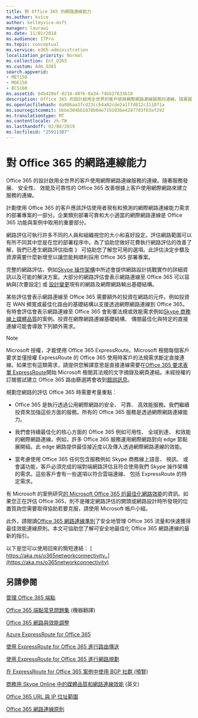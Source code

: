 ```yaml
---
title: 對 Office 365 的網路連線能力
ms.author: kvice
author: kelleyvice-msft
manager: laurawi
ms.date: 11/01/2018
ms.audience: ITPro
ms.topic: conceptual
ms.service: o365-administration
localization_priority: Normal
ms.collection: Ent_O365
ms.custom: Adm_O365
search.appverid:
- MET150
- MOE150
- BCS160
ms.assetid: 64b420ef-0218-48f6-8a34-74bb27633b10
description: Office 365 的設計啟用全世界的客戶使用網際網路連線服務的連線。隨著服務發展、 安全性、 效能及可靠性的 Office 365 改善根據上客戶使用網際網路來建立服務的連線。
ms.openlocfilehash: da086aa3fcd23ccb4a82cde2a1f7d812c111071a
ms.sourcegitcommit: bbbe304bb1878b04e719103be4287703fb3ef292
ms.translationtype: MT
ms.contentlocale: zh-TW
ms.lasthandoff: 02/08/2019
ms.locfileid: "25911387"
---
```

# <a name="network-connectivity-to-office-365"></a>對 Office 365 的網路連線能力

Office 365 的設計啟用全世界的客戶使用網際網路連線服務的連線。隨著服務發展、 安全性、 效能及可靠性的 Office 365 改善根據上客戶使用網際網路來建立服務的連線。
  
計劃使用 Office 365 的客戶應該評估使用者現有和預測的網際網路連線能力需求的部署專案的一部分。企業類別部署可靠和大小適當的網際網路連線是 Office 365 功能與案例中取用的重要部分。
  
網路評估可執行許多不同的人員和組織視您的大小和喜好設定。評估網路範圍可以有所不同其中您是在您的部署程序中。為了協助您做好花費執行網路評估的改善了解，我們已產生網路評估指南 》 可協助您了解您可用的選項。此評估決定步驟及資源需要什麼新增至以讓您能夠順利採用 Office 365 部署專案。
  
完整的網路評估，例如[Skype 操作架構](https://www.skypeoperationsframework.com/)中所述會提供網路設計挑戰實作的詳細資訊以及可能的解決方案。大部分的網路評估會表示網路連線至 Office 365 可以容納與[次要設定] 或 [設計變更](https://aka.ms/manageo365endpoints)現有的網路及網際網路輸出基礎結構。

某些評估會表示網路連線至 Office 365 需要額外的投資在網路的元件。例如投資在 WAN 頻寬或最佳化路由的基礎結構以支援透過網際網路連線到 Office 365。有時會評估會表示網路連線至 Office 365 會影響法規或效能需求例如[Skype 商務線上媒體品質](https://support.office.com/article/Media-Quality-and-Network-Connectivity-Performance-in-Skype-for-Business-Online-5fe3e01b-34cf-44e0-b897-b0b2a83f0917)的案例。投資在網際網路連線基礎結構、 傳閱最佳化與特定的直接連線可能會導致下列額外需求。
  
> [!NOTE]
> Microsoft 授權，才能使用 Office 365 ExpressRoute。Microsoft 檢閱每個客戶要求並僅授權 ExpressRoute 的 Office 365 使用時客戶的法規需求斷定直接連線。如果您有這類需求，請提供您解譯意思是直接連線需要在[Office 365 要求表單 ExpressRoute](https://aka.ms/O365ERReview)開始 Microsoft 檢閱其法規的文字摘錄及網頁連結。未經授權的訂閱嘗試建立 Office 365 路由篩選將會收到[錯誤訊息](https://support.microsoft.com/kb/3181709)。
  
規劃您網路的評估 Office 365 時需要考量重點：
  
- Office 365 是執行透過公用網際網路的安全、 可靠、 高效能服務。我們繼續投資來加強這些方面的服務。所有的 Office 365 服務是透過網際網路連線能力。

- 我們會持續最佳化的核心方面的 Office 365 例如可用性、 全域到達、 和效能的網際網路連線。例如，許多 Office 365 服務運用網際網路對向 edge 節點展開組。此 edge 網路提供最佳接近度以及傳入透過網際網路連線的效能。

- 當考慮使用 Office 365 任何包含服務例如 Skype 商務線上語音、 視訊、 或會議功能，客戶必須完成的端對端網路評估且符合使用我們 Skype 操作架構的需求。這些客戶會有一些選項以符合雲端連線、 包括 ExpressRoute 的特定需求。

有 Microsoft 的案例研究[的 Microsoft Office 365 的最佳化網路效能](https://msdn.microsoft.com/en-us/library/mt450488.aspx)的資訊。如果您正在評估 Office 365，則不是確定網路評估的開頭或網路設計時所發現的位置質詢您需要取得協助若要克服，請使用 Microsoft 帳戶小組。
  
此外，請閱讀[Office 365 網路連線準則](https://aka.ms/o365networkingprinciples)了安全地管理 Office 365 流量和快速獲得最佳效能連線原則。本文可協助您了解可安全地最佳化 Office 365 網路連線的最新的指引。
  
以下是您可以使用回來的簡短連結： [ https://aka.ms/o365networkconnectivity。](https://aka.ms/o365networkconnectivity)
  
## <a name="see-also"></a>另請參閱

[管理 Office 365 端點](https://support.office.com/article/99cab9d4-ef59-4207-9f2b-3728eb46bf9a)
  
[Office 365 端點常見問題集](https://support.office.com/article/d4088321-1c89-4b96-9c99-54c75cae2e6d) (機器翻譯)
  
[Office 365 網路與效能調整](network-planning-and-performance.md)
  
[Azure ExpressRoute for Office 365](azure-expressroute.md)
  
[使用 ExpressRoute for Office 365 進行路由傳送](routing-with-expressroute.md)
  
[使用 ExpressRoute for Office 365 進行網路規劃](network-planning-with-expressroute.md)
  
[在 ExpressRoute for Office 365 案例中使用 BGP 社群 (預覽)](bgp-communities-in-expressroute.md)
  
[商務用 Skype Online 中的媒體品質和網路連線效能](https://support.office.com/article/5fe3e01b-34cf-44e0-b897-b0b2a83f0917) (英文)
  
[Office 365 URL 與 IP 位址範圍](https://support.office.com/article/8548a211-3fe7-47cb-abb1-355ea5aa88a2)
  
[Office 365 網路連線原則](https://aka.ms/o365networkingprinciples)

